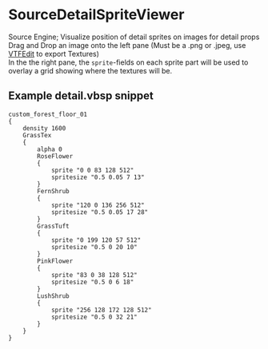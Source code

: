 # SourceDetailSpriteViewer
Source Engine; Visualize position of detail sprites on images for detail props   
Drag and Drop an image onto the left pane (Must be a .png or .jpeg, use [VTFEdit](https://nemstools.github.io/pages/VTFLib-Download.html) to export Textures)  
In the the right pane, the `sprite`-fields on each sprite part will be used to overlay a grid showing where the textures will be.

## Example detail.vbsp snippet
```
custom_forest_floor_01
{
    density 1600
    GrassTex
    {
        alpha 0
        RoseFlower
        {
            sprite "0 0 83 128 512"
            spritesize "0.5 0.05 7 13"
        }
        FernShrub
        {
            sprite "120 0 136 256 512"
            spritesize "0.5 0.05 17 28"
        }
        GrassTuft
        {
            sprite "0 199 120 57 512"
            spritesize "0.5 0 20 10"
        }
        PinkFlower
        {
            sprite "83 0 38 128 512"
            spritesize "0.5 0 6 18"
        }
        LushShrub
        {
            sprite "256 128 172 128 512"
            spritesize "0.5 0 32 21"
        }
    }
}
```
